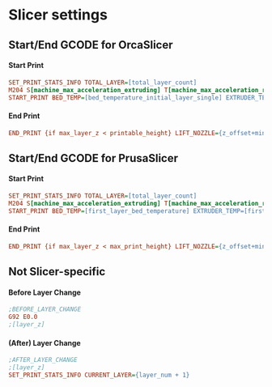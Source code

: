 # Slicer settings

## Start/End GCODE for OrcaSlicer

#### Start Print

```ini
SET_PRINT_STATS_INFO TOTAL_LAYER=[total_layer_count]
M204 S[machine_max_acceleration_extruding] T[machine_max_acceleration_retracting]
START_PRINT BED_TEMP=[bed_temperature_initial_layer_single] EXTRUDER_TEMP=[nozzle_temperature_initial_layer]
```

#### End Print

```ini
END_PRINT {if max_layer_z < printable_height} LIFT_NOZZLE={z_offset+min(max_layer_z+10, printable_height)}{endif}
```

## Start/End GCODE for PrusaSlicer

#### Start Print

```ini
SET_PRINT_STATS_INFO TOTAL_LAYER=[total_layer_count]
M204 S[machine_max_acceleration_extruding] T[machine_max_acceleration_retracting]
START_PRINT BED_TEMP=[first_layer_bed_temperature] EXTRUDER_TEMP=[first_layer_temperature]
```

#### End Print

```ini
END_PRINT {if max_layer_z < max_print_height} LIFT_NOZZLE={z_offset+min(max_layer_z+10, max_print_height)}{endif}
```

## Not Slicer-specific

#### Before Layer Change

```ini
;BEFORE_LAYER_CHANGE
G92 E0.0
;[layer_z]
```

#### (After) Layer Change

```ini
;AFTER_LAYER_CHANGE
;[layer_z]
SET_PRINT_STATS_INFO CURRENT_LAYER={layer_num + 1}
```

